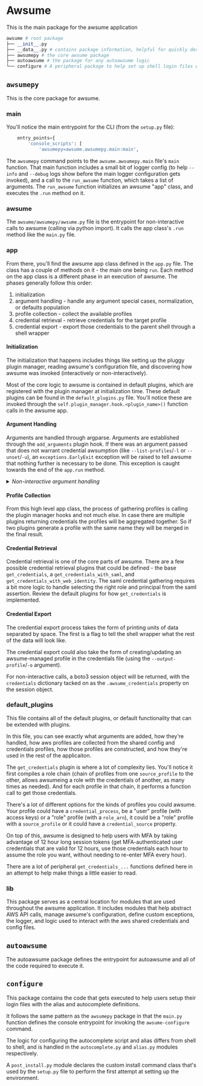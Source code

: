 # Awsume

This is the main package for the awsume application

```python
awsume # root package
├── __init__.py
├── __data__.py # contains package information, helpful for quickly deriving the version, package name, etc
├── awsumepy # the core awsume package
├── autoawsume # the package for any autoawsume logic
└── configure # A peripheral package to help set up shell login files with the alias and autocomplete definitions
```

## `awsumepy`

This is the core package for awsume.

### main

You'll notice the main entrypoint for the CLI (from the `setup.py` file):

```python
    entry_points={
        'console_scripts': [
            'awsumepy=awsume.awsumepy.main:main',
```

The `awsumepy` command points to the `awsume.awsumepy.main` file's `main` function. That main function includes a small bit of logger config (to help `--info` and `--debug` logs show before the main logger configuration gets invoked), and a call to the `run_awsume` function, which takes a list of arguments. The `run_awsume` function initializes an awsume "app" class, and executes the `.run` method on it.

### awsume

The `awsume/awsumepy/awsume.py` file is the entrypoint for non-interactive calls to awsume (calling via python import). It calls the app class's `.run` method like the `main.py` file.

### app

From there, you'll find the awsume app class defined in the `app.py` file. The class has a couple of methods on it - the main one being `run`. Each method on the app class is a different phase in an execution of awsume. The phases generally follow this order:

1. initialization
1. argument handling - handle any argument special cases, normalization, or defaults population
1. profile collection - collect the available profiles
1. credential retrieval - retrieve credentials for the target profile
1. credential export - export those credentials to the parent shell through a shell wrapper

#### Initialization

The initialization that happens includes things like setting up the pluggy plugin manager, reading awsume's configuration file, and discovering how awsume was invoked (interactively or non-interactively).

Most of the core logic to awsume is contained in default plugins, which are registered with the plugin manager at initialization time. These default plugins can be found in the `default_plugins.py` file. You'll notice these are invoked through the `self.plugin_manager.hook.<plugin_name>()` function calls in the awsume app.

#### Argument Handling

Arguments are handled through argparse. Arguments are established through the `add_arguments` plugin hook. If there was an argument passed that does not warrant credential awsumption (like `--list-profiles`/`-l` or `--unset`/`-u`), an `exceptions.EarlyExit` exception will be raised to tell awsume that nothing further is necessary to be done. This exception is caught towards the end of the `app.run` method.

<details>
<summary><i>Non-interactive argument handling</i></summary>

If you're invoking non-interactively through the python `import` (i.e. `from awsume.awsumepy import awsume`) arguments by default are treated as command-line arguments, so you can call it like this:

```python
awsume('myprofile', '--role-duration', '43200')
```

There is also a transformation that happens on incoming arguments to make it a little more pythonic, so any keyword arguments (`role_duration=43200`) are converted into command-line arguments `--role-duration 43200`, any boolean keyword arguments are treated as a flag (`with_saml=True` -> `--with-saml`).

</details>

#### Profile Collection

From this high level app class, the process of gathering profiles is calling the plugin manager hooks and not much else. In case there are multiple plugins returning credentials the profiles will be aggregated together. So if two plugins generate a profile with the same name they will be merged in the final result.

#### Credential Retrieval

Credential retrieval is one of the core parts of awsume. There are a few possible credential retrieval plugins that could be defined - the base `get_credentials`, a `get_credentials_with_saml`, and `get_credentials_with_web_identity`. The saml credential gathering requires a bit more logic to handle selecting the right role and principal from the saml assertion. Review the default plugins for how `get_credentials` is implemented.

#### Credential Export

The credential export process takes the form of printing units of data separated by space. The first is a flag to tell the shell wrapper what the rest of the data will look like.

The credential export could also take the form of creating/updating an awsume-managed profile in the credentials file (using the `--output-profile`/`-o` argument).

For non-interactive calls, a boto3 session object will be returned, with the `credentials` dictionary tacked on as the `.awsume_credentials` property on the session object.

### default_plugins

This file contains all of the default plugins, or default functionality that can be extended with plugins.

In this file, you can see exactly what arguments are added, how they're handled, how aws profiles are collected from the shared config and credentials profiles, how those profiles are constructed, and how they're used in the rest of the applicaiton.

The `get_credentials` plugin is where a lot of complexity lies. You'll notice it first compiles a role chain (chain of profiles from one `source_profile` to the other, allows awsumeing a role with the credentials of another, as many times as needed). And for each profile in that chain, it performs a function call to get those credentials.

There's a lot of different options for the kinds of profiles you could awsume. Your profile could have a `credential_process`, be a "user" profile (with access keys) or a "role" profile (with a `role_arn`), it could be a "role" profile with a `source_profile` or it could have a `credential_source` property.

On top of this, awsume is designed to help users with MFA by taking advantage of 12 hour long session tokens (get MFA-authenticated user credentials that are valid for 12 hours, use those credentials each hour to assume the role you want, without needing to re-enter MFA every hour).

There are a lot of peripheral `get_credentials_...` functions defined here in an attempt to help make things a little easier to read.

### lib

This package serves as a central location for modules that are used throughout the awsume application. It includes modules that help abstract AWS API calls, manage awsume's configuration, define custom exceptions, the logger, and logic used to interact with the aws shared credentials and config files.

## `autoawsume`

The autoawsume package defines the entrypoint for autoawsume and all of the code required to execute it.

## `configure`

This package contains the code that gets executed to help users setup their login files with the alias and autocomplete definitions.

It follows the same pattern as the `awsumepy` package in that the `main.py` function defines the console entrypoint for invoking the `awsume-configure` command.

The logic for configuring the autocomplete script and alias differs from shell to shell, and is handled in the `autocomplete.py` and `alias.py` modules respectively.

A `post_install.py` module declares the custom install command class that's used by the `setup.py` file to perform the first attempt at setting up the environment.
